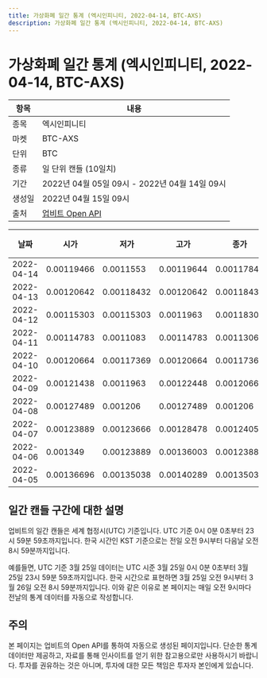 ```yaml
---
title: 가상화폐 일간 통계 (엑시인피니티, 2022-04-14, BTC-AXS)
description: 가상화폐 일간 통계 (엑시인피니티, 2022-04-14, BTC-AXS)
---
```



가상화폐 일간 통계 (엑시인피니티, 2022-04-14, BTC-AXS)
===

|항목|내용|
|--|--|
|종목|엑시인피니티|
|마켓|BTC-AXS|
|단위|BTC|
|종류|일 단위 캔들 (10일치)|
|기간|2022년 04월 05일 09시 - 2022년 04월 14일 09시|
|생성일|2022년 04월 15일 09시|
|출처|[업비트 Open API](https://docs.upbit.com)|


|날짜|시가|저가|고가|종가|비고|
|--|--|--|--|--|--|
|2022-04-14|0.00119466|0.0011553|0.00119644|0.00117846|    |
|2022-04-13|0.00120642|0.00118432|0.00120642|0.00118432|    |
|2022-04-12|0.00115303|0.00115303|0.0011963|0.00118309|    |
|2022-04-11|0.00114783|0.0011083|0.00114783|0.00113062|    |
|2022-04-10|0.00120664|0.00117369|0.00120664|0.00117369|    |
|2022-04-09|0.00121438|0.0011963|0.00122448|0.00120664|    |
|2022-04-08|0.00127489|0.001206|0.00127489|0.001206|    |
|2022-04-07|0.00123889|0.00123666|0.00128478|0.00124059|    |
|2022-04-06|0.001349|0.00123889|0.00136003|0.00123889|    |
|2022-04-05|0.00136696|0.00135038|0.00140289|0.00135038|    |


일간 캔들 구간에 대한 설명
---


업비트의 일간 캔들은 세계 협정시(UTC) 기준입니다. 
UTC 기준 0시 0분 0초부터 23시 59분 59초까지입니다. 
한국 시간인 KST 기준으로는 전일 오전 9시부터 다음날 오전 8시 59분까지입니다. 


예를들면, UTC 기준 3월 25일 데이터는 UTC 시준 3월 25일 0시 0분 0초부터 3월 25일 23시 59분 59초까지입니다. 
한국 시간으로 표현하면 3월 25일 오전 9시부터 3월 26일 오전 8시 59분까지입니다. 
이와 같은 이유로 본 페이지는 매일 오전 9시마다 전날의 통계 데이터를 자동으로 작성합니다. 


주의
---


본 페이지는 업비트의 Open API를 통하여 자동으로 생성된 페이지입니다. 
단순한 통계 데이터만 제공하고, 자료를 통해 인사이트를 얻기 위한 참고용으로만 사용하시기 바랍니다. 
투자를 권유하는 것은 아니며, 투자에 대한 모든 책임은 투자자 본인에게 있습니다. 
